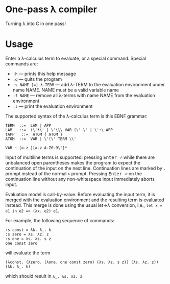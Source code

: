 # One-pass λ compiler
Turning λ into C in one pass!

# Usage

Enter a λ-calculus term to evaluate, or a special command. Special commands are:

* `:h` — prints this help message
* `:q` — quits the program
* `:s NAME [=] λ-TERM` — add λ-TERM to the evaluation environment under name NAME. NAME must be a valid variable name
* `:f NAME` — remove all λ-terms with name NAME from the evaluation environment
* `:l` — print the evaluation environment

The supported syntax of the λ-calculus term is this EBNF grammar:

    TERM  ::=  LAM | APP
    LAM   ::=  (\'λ\' | \'\\\ VAR (\'.\' | \':\ APP
    tAPP   ::=  ATOM { ATOM }
    ATOM  ::=  VAR | \'(\' TERM \\'

    VAR ~ [a-z_][a-z_A-Z0-9\']*

Input of multiline terms is supported: pressing <kbd>Enter ⏎</kbd> while there are unbalanced open parentheses makes the program to expect the continuation of the input on the next line. Continuation lines are marked by `.` prompt instead of the normal `>` prompt. Pressing <kbd>Enter ⏎</kbd> on the continuation line without any non-whitespace input immediately aborts input.

Evaluation model is call-by-value. Before evaluating the input term, it is merged with the evaluation environment and the resulting term is evaluated instead. This merge is done using the usual let=>λ conversion, i.e., `let x = e1 in e2 => (λx. e2) e1`.

For example, the following sequence of commands:

    :s const = λk. λ_. k
    :s zero = λs. λz. z
    :s one = λs. λz. s z
    one const zero

will evaluate the term

    (λconst. (λzero. (λone. one const zero) (λs. λz. s z)) (λs. λz. z)) (λk. λ_. k)

which should result in `λ_. λs. λz. z`.
